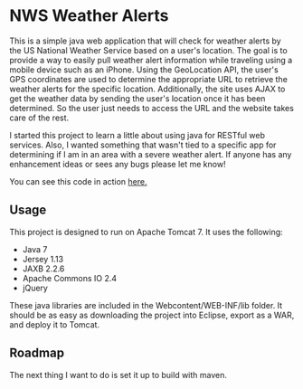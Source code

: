 NWS Weather Alerts
==================

This is a simple java web application that will check for weather alerts by the US National Weather Service based on a user's location.  The goal is to provide a way to easily pull weather alert information while traveling using a mobile device such as an iPhone.  Using the GeoLocation API, the user's GPS coordinates are used to determine the appropriate URL to retrieve the weather alerts for the specific location. Additionally, the site uses AJAX to get the weather data by sending the user's location once it has been determined. So the user just needs to access the URL and the website takes care of the rest. 

I started this project to learn a little about using java for RESTful web services. Also, I wanted something that wasn't tied to a specific app for determining if I am in an area with a severe weather alert. If anyone has any enhancement ideas or sees any bugs please let me know!

You can see this code in action [here.](http://www.natepaulus.com/NWSWeatherData)

Usage
-----

This project is designed to run on Apache Tomcat 7.  It uses the following:

* Java 7
* Jersey 1.13
* JAXB 2.2.6
* Apache Commons IO 2.4
* jQuery

These java libraries are included in the Webcontent/WEB-INF/lib folder.  It should be as easy as downloading the project into Eclipse, export as a WAR, and deploy it to Tomcat.

Roadmap
-------

The next thing I want to do is set it up to build with maven.